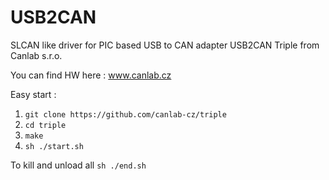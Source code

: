 # USB2CAN

SLCAN like driver for PIC based USB to CAN adapter USB2CAN Triple from Canlab s.r.o.


You can find HW here : www.canlab.cz

Easy start :
1. `git clone https://github.com/canlab-cz/triple`
2. `cd triple`
3. `make`
4. `sh ./start.sh`

To kill and unload all `sh ./end.sh`
